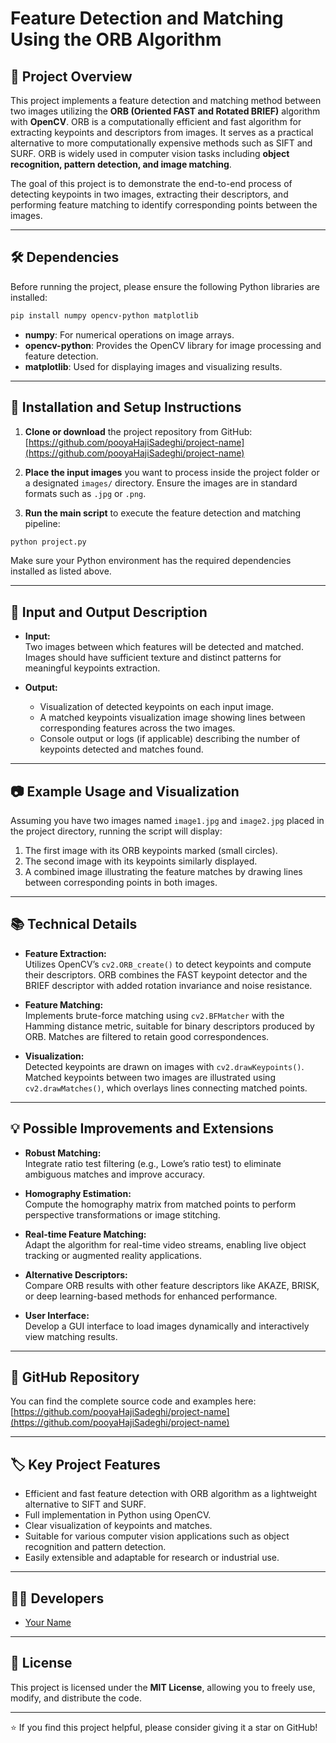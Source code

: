 
# Feature Detection and Matching Using the ORB Algorithm

## 📌 Project Overview  
This project implements a feature detection and matching method between two images utilizing the **ORB (Oriented FAST and Rotated BRIEF)** algorithm with **OpenCV**. ORB is a computationally efficient and fast algorithm for extracting keypoints and descriptors from images. It serves as a practical alternative to more computationally expensive methods such as SIFT and SURF. ORB is widely used in computer vision tasks including **object recognition, pattern detection, and image matching**.

The goal of this project is to demonstrate the end-to-end process of detecting keypoints in two images, extracting their descriptors, and performing feature matching to identify corresponding points between the images.

---

## 🛠️ Dependencies  
Before running the project, please ensure the following Python libraries are installed:

```bash
pip install numpy opencv-python matplotlib
```

- **numpy**: For numerical operations on image arrays.  
- **opencv-python**: Provides the OpenCV library for image processing and feature detection.  
- **matplotlib**: Used for displaying images and visualizing results.

---

## 🚀 Installation and Setup Instructions

1. **Clone or download** the project repository from GitHub:  
   [https://github.com/pooyaHajiSadeghi/project-name](https://github.com/pooyaHajiSadeghi/project-name)  

2. **Place the input images** you want to process inside the project folder or a designated `images/` directory. Ensure the images are in standard formats such as `.jpg` or `.png`.

3. **Run the main script** to execute the feature detection and matching pipeline:  

```bash
python project.py
```

Make sure your Python environment has the required dependencies installed as listed above.

---

## 🎯 Input and Output Description

- **Input:**  
  Two images between which features will be detected and matched. Images should have sufficient texture and distinct patterns for meaningful keypoints extraction.

- **Output:**  
  - Visualization of detected keypoints on each input image.  
  - A matched keypoints visualization image showing lines between corresponding features across the two images.  
  - Console output or logs (if applicable) describing the number of keypoints detected and matches found.

---

## 📷 Example Usage and Visualization

Assuming you have two images named `image1.jpg` and `image2.jpg` placed in the project directory, running the script will display:  

1. The first image with its ORB keypoints marked (small circles).  
2. The second image with its keypoints similarly displayed.  
3. A combined image illustrating the feature matches by drawing lines between corresponding points in both images.



---

## 📚 Technical Details  

- **Feature Extraction:**  
  Utilizes OpenCV’s `cv2.ORB_create()` to detect keypoints and compute their descriptors. ORB combines the FAST keypoint detector and the BRIEF descriptor with added rotation invariance and noise resistance.

- **Feature Matching:**  
  Implements brute-force matching using `cv2.BFMatcher` with the Hamming distance metric, suitable for binary descriptors produced by ORB. Matches are filtered to retain good correspondences.

- **Visualization:**  
  Detected keypoints are drawn on images with `cv2.drawKeypoints()`. Matched keypoints between two images are illustrated using `cv2.drawMatches()`, which overlays lines connecting matched points.

---

## 💡 Possible Improvements and Extensions

- **Robust Matching:**  
  Integrate ratio test filtering (e.g., Lowe’s ratio test) to eliminate ambiguous matches and improve accuracy.

- **Homography Estimation:**  
  Compute the homography matrix from matched points to perform perspective transformations or image stitching.

- **Real-time Feature Matching:**  
  Adapt the algorithm for real-time video streams, enabling live object tracking or augmented reality applications.

- **Alternative Descriptors:**  
  Compare ORB results with other feature descriptors like AKAZE, BRISK, or deep learning-based methods for enhanced performance.

- **User Interface:**  
  Develop a GUI interface to load images dynamically and interactively view matching results.

---

## 🔗 GitHub Repository

You can find the complete source code and examples here:  
[https://github.com/pooyaHajiSadeghi/project-name](https://github.com/pooyaHajiSadeghi/project-name)

---

## 🏷️ Key Project Features

- Efficient and fast feature detection with ORB algorithm as a lightweight alternative to SIFT and SURF.  
- Full implementation in Python using OpenCV.  
- Clear visualization of keypoints and matches.  
- Suitable for various computer vision applications such as object recognition and pattern detection.  
- Easily extensible and adaptable for research or industrial use.

---

## 👨‍💻 Developers

- [Your Name](https://github.com/pooyaHajiSadeghi)

---

## 📜 License

This project is licensed under the **MIT License**, allowing you to freely use, modify, and distribute the code.

---

⭐ If you find this project helpful, please consider giving it a star on GitHub!
